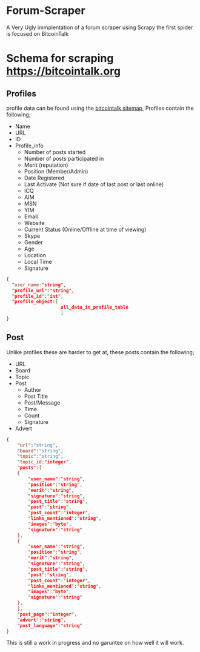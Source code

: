 # Forum-Scraper
A Very Ugly immplentation of a forum scraper using Scrapy the first spider is focused on BitcoinTalk
# Schema for scraping https://bitcointalk.org

## Profiles
profile data can be found using the [bitcointalk sitemap](https://bitcointalk.org/sitemap.php), Profiles contain the following;

- Name
- URL
- ID
- Profile_info
  - Number of posts started
  - Number of posts participated in 
  - Merit (reputation)
  - Position (Member/Admin)
  - Date Registered
  - Last Activate (Not sure if date of last post or last online) 
  - ICQ
  - AIM
  - MSN
  - YIM
  - Email
  - Website
  - Current Status (Online/Offline at time of viewing)
  - Skype
  - Gender
  - Age
  - Location
  - Local Time
  - Signature

```json
{
  "user_name:"string",
  "profile_url":"string",
  "profile_id":"int",
  "profile_object:[
                    all_data_in_profile_table
                    ]
}
```

## Post

Unlike profiles these are harder to get at, these posts contain the following;

- URL
- Board
- Topic
- Post
    - Author
    - Post Title
    - Post/Message
    - Time
    - Count 
    - Signature
- Advert
    
```json
{
	"url":"string",
	"board":"string",
	"topic":"string",
	"topic_id:"integer",
	"posts":[
	{
		"user_name":"string",
		"position":"string",
		"merit":"string",
		"signature":"string",
		"post_title":"string",
		"post":"string",
		"post_count":"integer",
		"links_mentioned":"string",
		"images":"byte",
		"signature":"string"
	},
	{
		"user_name":"string",
		"position":"string",
		"merit":"string",
		"signature":"string",
		"post_title":"string",
		"post":"string",
		"post_count":"integer",
		"links_mentioned":"string",
		"images":"byte",
		"signature":"string"
	},
	],
	"post_page":"integer",
	"advert":"string",
	"post_language":"string"
}
```
 
This is still a work in progress and no garuntee on how well it will work.
